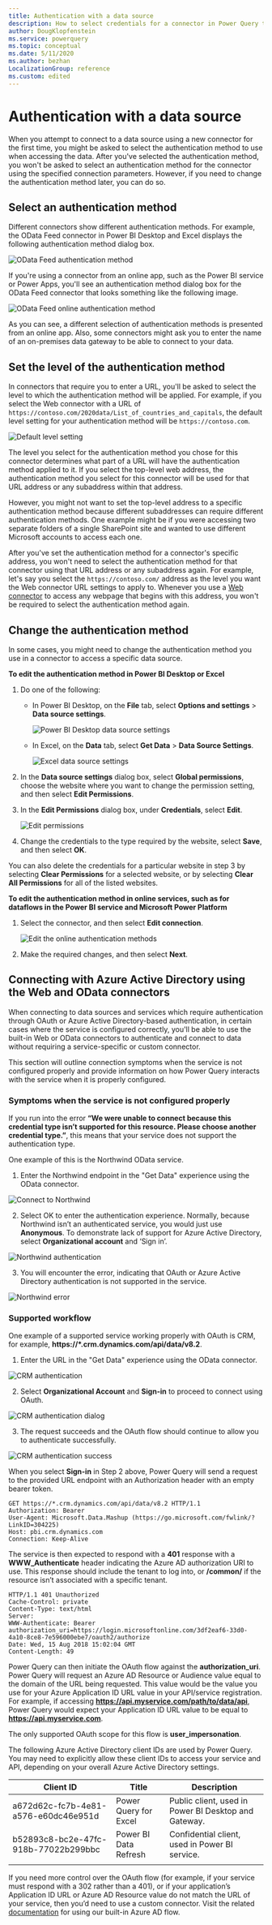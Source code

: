 ```yaml
---
title: Authentication with a data source
description: How to select credentials for a connector in Power Query to authenticate a connection with a data source, how to select the authentication level, and how to edit or delete credentials for specific connectors and sites.
author: DougKlopfenstein
ms.service: powerquery
ms.topic: conceptual
ms.date: 5/11/2020
ms.author: bezhan
LocalizationGroup: reference
ms.custom: edited
---
```


# Authentication with a data source

When you attempt to connect to a data source using a new connector for the first time, you might be asked to select the authentication method to use when accessing the data. After you've selected the authentication method, you won't be asked to select an authentication method for the connector using the specified connection parameters. However, if you need to change the authentication method later, you can do so.

## Select an authentication method

Different connectors show different authentication methods. For example, the OData Feed connector in Power BI Desktop and Excel displays the following authentication method dialog box.

![OData Feed authentication method](media/connector-authentication/odata-authentication.png "OData Feed authentication method")

If you're using a connector from an online app, such as the Power BI service or Power Apps, you'll see an authentication method dialog box for the OData Feed connector that looks something like the following image.

![OData Feed online authentication method](media/connector-authentication/odata-online-authentication.png "OData Feed online authentication method")

As you can see, a different selection of authentication methods is presented from an online app. Also, some connectors might ask you to enter the name of an on-premises data gateway to be able to connect to your data.

## Set the level of the authentication method

In connectors that require you to enter a URL, you'll be asked to select the level to which the authentication method will be applied. For example, if you select the Web connector with a URL of `https://contoso.com/2020data/List_of_countries_and_capitals`, the default level setting for your authentication method will be `https://contoso.com`.

![Default level setting](media/connector-authentication/url-level-setting.png "Default level setting")

The level you select for the authentication method you chose for this connector determines what part of a URL will have the authentication method applied to it. If you select the top-level web address, the authentication method you select for this connector will be used for that URL address or any subaddress within that address.

However, you might not want to set the top-level address to a specific authentication method because different subaddresses can require different authentication methods. One example might be if you were accessing two separate folders of a single SharePoint site and wanted to use different Microsoft accounts to access each one.


After you've set the authentication method for a connector's specific address, you won't need to select the authentication method for that connector using that URL address or any subaddress again. For example, let's say you select the `https://contoso.com/` address as the level you want the Web connector URL settings to apply to. Whenever you use a [Web connector](connectors/web/web.md) to access any webpage that begins with this address, you won't be required to select the authentication method again.

## Change the authentication method

In some cases, you might need to change the authentication method you use in a connector to access a specific data source.

**To edit the authentication method in Power BI Desktop or Excel**

1. Do one of the following:

    - In Power BI Desktop, on the **File** tab, select **Options and settings** > **Data source settings**.

        ![Power BI Desktop data source settings](media/connector-authentication/pbi-edit.png "Power BI Desktop data source settings")

    - In Excel, on the **Data** tab, select **Get Data** > **Data Source Settings**. 

        ![Excel data source settings](media/connector-authentication/excel-edit.png "Excel data source settings")

2. In the **Data source settings** dialog box, select **Global permissions**, choose the website where you want to change the permission setting, and then select **Edit Permissions**.

3. In the **Edit Permissions** dialog box, under **Credentials**, select **Edit**. 

    ![Edit permissions](media/connector-authentication/edit-permission.png "Edit permissions")

4. Change the credentials to the type required by the website, select **Save**, and then select **OK**.

You can also delete the credentials for a particular website in step 3 by selecting **Clear Permissions** for a selected website, or by selecting **Clear All Permissions** for all of the listed websites.

**To edit the authentication method in online services, such as for dataflows in the Power BI service and Microsoft Power Platform**

1. Select the connector, and then select **Edit connection**.

    ![Edit the online authentication methods](media/connector-authentication/pq-edit-connection.png "Edit the online authentication methods")

2. Make the required changes, and then select **Next**.

## Connecting with Azure Active Directory using the Web and OData connectors

When connecting to data sources and services which require authentication through OAuth or Azure Active Directory-based authentication, in certain cases where the service is configured correctly, you'll be able to use the built-in Web or OData connectors to authenticate and connect to data without requiring a service-specific or custom connector.

This section will outline connection symptoms when the service is not configured properly and provide information on how Power Query interacts with the service when it is properly configured. 

### Symptoms when the service is not configured properly

If you run into the error **“We were unable to connect because this credential type isn’t supported for this resource. Please choose another credential type.”**, this means that your service does not support the authentication type. 

One example of this is the Northwind OData service. 

1) Enter the Northwind endpoint in the "Get Data" experience using the OData connector. 

![Connect to Northwind](media/connector-authentication/northwind-odata.png)

2) Select OK to enter the authentication experience. Normally, because Northwind isn’t an authenticated service, you would just use **Anonymous**. To demonstrate lack of support for Azure Active Directory, select **Organizational account** and ‘Sign in’.

![Northwind authentication](media/connector-authentication/northwind-auth.png)


3) You will encounter the error, indicating that OAuth or Azure Active Directory authentication is not supported in the service.

![Northwind error](media/connector-authentication/northwind-error.png)

### Supported workflow

One example of a supported service working properly with OAuth is CRM, for example, **https://*.crm.dynamics.com/api/data/v8.2**.

1) Enter the URL in the "Get Data" experience using the OData connector. 

![CRM authentication](media/connector-authentication/crm-auth.png)

2) Select **Organizational Account** and **Sign-in** to proceed to connect using OAuth.

![CRM authentication dialog](media/connector-authentication/crm-auth-dialog.png)

3) The request succeeds and the OAuth flow should continue to allow you to authenticate successfully.

![CRM authentication success](media/connector-authentication/crm-auth-success.png)

When you select **Sign-in** in Step 2 above, Power Query will send a request to the provided URL endpoint with an Authorization header with an empty bearer token.

```
GET https://*.crm.dynamics.com/api/data/v8.2 HTTP/1.1
Authorization: Bearer
User-Agent: Microsoft.Data.Mashup (https://go.microsoft.com/fwlink/?LinkID=304225)
Host: pbi.crm.dynamics.com
Connection: Keep-Alive
```

The service is then expected to respond with a **401** response with a **WWW_Authenticate** header indicating the Azure AD authorization URI to use. This response should include the tenant to log into, or **/common/** if the resource isn’t associated with a specific tenant.

```
HTTP/1.1 401 Unauthorized
Cache-Control: private
Content-Type: text/html
Server: 
WWW-Authenticate: Bearer authorization_uri=https://login.microsoftonline.com/3df2eaf6-33d0-4a10-8ce8-7e596000ebe7/oauth2/authorize 
Date: Wed, 15 Aug 2018 15:02:04 GMT
Content-Length: 49
```

Power Query can then initiate the OAuth flow against the **authorization_uri**. Power Query will request an Azure AD Resource or Audience value equal to the domain of the URL being requested. This value would be the value you use for your Azure Application ID URL value in your API/service registration. For example, if accessing **https://api.myservice.com/path/to/data/api**, Power Query would expect your Application ID URL value to be equal to **https://api.myservice.com**.

The only supported OAuth scope for this flow is **user_impersonation**.

The following Azure Active Directory client IDs are used by Power Query. You may need to explicitly allow these client IDs to access your service and API, depending on your overall Azure Active Directory settings.

| Client ID  | Title | Description |
| ---------- | ----- | ----------- |
| a672d62c-fc7b-4e81-a576-e60dc46e951d | Power Query for Excel | Public client, used in Power BI Desktop and Gateway. |
| b52893c8-bc2e-47fc-918b-77022b299bbc | Power BI Data Refresh | Confidential client, used in Power BI service. |
| | | |

If you need more control over the OAuth flow (for example, if your service must respond with a 302 rather than a 401), or if your application’s Application ID URL or Azure AD Resource value do not match the URL of your service, then you’d need to use a custom connector. Visit the related [documentation](HandlingAuthentication.md) for using our built-in Azure AD flow.

